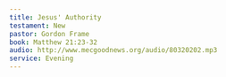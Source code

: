 ```yaml
---
title: Jesus' Authority
testament: New
pastor: Gordon Frame
book: Matthew 21:23-32
audio: http://www.mecgoodnews.org/audio/80320202.mp3
service: Evening
---
```


